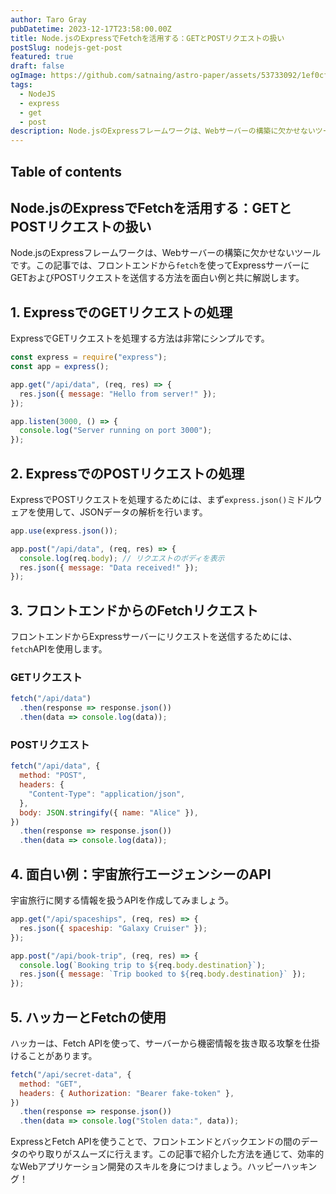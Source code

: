 ```yaml
---
author: Taro Gray
pubDatetime: 2023-12-17T23:58:00.00Z
title: Node.jsのExpressでFetchを活用する：GETとPOSTリクエストの扱い
postSlug: nodejs-get-post
featured: true
draft: false
ogImage: https://github.com/satnaing/astro-paper/assets/53733092/1ef0cf03-8137-4d67-ac81-84a032119e3a
tags:
  - NodeJS
  - express
  - get
  - post
description: Node.jsのExpressフレームワークは、Webサーバーの構築に欠かせないツールです。この記事では、フロントエンドから`fetch`を使ってExpressサーバーにGETおよびPOSTリクエストを送信する方法を面白い例と共に解説します。
---
```


## Table of contents

## Node.jsのExpressでFetchを活用する：GETとPOSTリクエストの扱い

Node.jsのExpressフレームワークは、Webサーバーの構築に欠かせないツールです。この記事では、フロントエンドから`fetch`を使ってExpressサーバーにGETおよびPOSTリクエストを送信する方法を面白い例と共に解説します。

## 1. ExpressでのGETリクエストの処理

ExpressでGETリクエストを処理する方法は非常にシンプルです。

```javascript
const express = require("express");
const app = express();

app.get("/api/data", (req, res) => {
  res.json({ message: "Hello from server!" });
});

app.listen(3000, () => {
  console.log("Server running on port 3000");
});
```

## 2. ExpressでのPOSTリクエストの処理

ExpressでPOSTリクエストを処理するためには、まず`express.json()`ミドルウェアを使用して、JSONデータの解析を行います。

```javascript
app.use(express.json());

app.post("/api/data", (req, res) => {
  console.log(req.body); // リクエストのボディを表示
  res.json({ message: "Data received!" });
});
```

## 3. フロントエンドからのFetchリクエスト

フロントエンドからExpressサーバーにリクエストを送信するためには、`fetch`APIを使用します。

### GETリクエスト

```javascript
fetch("/api/data")
  .then(response => response.json())
  .then(data => console.log(data));
```

### POSTリクエスト

```javascript
fetch("/api/data", {
  method: "POST",
  headers: {
    "Content-Type": "application/json",
  },
  body: JSON.stringify({ name: "Alice" }),
})
  .then(response => response.json())
  .then(data => console.log(data));
```

## 4. 面白い例：宇宙旅行エージェンシーのAPI

宇宙旅行に関する情報を扱うAPIを作成してみましょう。

```javascript
app.get("/api/spaceships", (req, res) => {
  res.json({ spaceship: "Galaxy Cruiser" });
});

app.post("/api/book-trip", (req, res) => {
  console.log(`Booking trip to ${req.body.destination}`);
  res.json({ message: `Trip booked to ${req.body.destination}` });
});
```

## 5. ハッカーとFetchの使用

ハッカーは、Fetch APIを使って、サーバーから機密情報を抜き取る攻撃を仕掛けることがあります。

```javascript
fetch("/api/secret-data", {
  method: "GET",
  headers: { Authorization: "Bearer fake-token" },
})
  .then(response => response.json())
  .then(data => console.log("Stolen data:", data));
```

ExpressとFetch APIを使うことで、フロントエンドとバックエンドの間のデータのやり取りがスムーズに行えます。この記事で紹介した方法を通じて、効率的なWebアプリケーション開発のスキルを身につけましょう。ハッピーハッキング！
